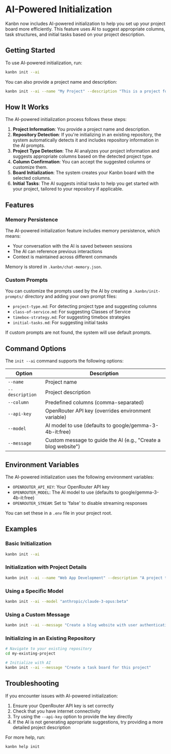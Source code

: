 # AI-Powered Initialization

Kanbn now includes AI-powered initialization to help you set up your project board more efficiently. This feature uses AI to suggest appropriate columns, task structures, and initial tasks based on your project description.

## Getting Started

To use AI-powered initialization, run:

```bash
kanbn init --ai
```

You can also provide a project name and description:

```bash
kanbn init --ai --name "My Project" --description "This is a project for..."
```

## How It Works

The AI-powered initialization process follows these steps:

1. **Project Information**: You provide a project name and description.
2. **Repository Detection**: If you're initializing in an existing repository, the system automatically detects it and includes repository information in the AI prompts.
3. **Project Type Detection**: The AI analyzes your project information and suggests appropriate columns based on the detected project type.
4. **Column Confirmation**: You can accept the suggested columns or customize them.
5. **Board Initialization**: The system creates your Kanbn board with the selected columns.
6. **Initial Tasks**: The AI suggests initial tasks to help you get started with your project, tailored to your repository if applicable.

## Features

### Memory Persistence

The AI-powered initialization feature includes memory persistence, which means:

- Your conversation with the AI is saved between sessions
- The AI can reference previous interactions
- Context is maintained across different commands

Memory is stored in `.kanbn/chat-memory.json`.

### Custom Prompts

You can customize the prompts used by the AI by creating a `.kanbn/init-prompts/` directory and adding your own prompt files:

- `project-type.md`: For detecting project type and suggesting columns
- `class-of-service.md`: For suggesting Classes of Service
- `timebox-strategy.md`: For suggesting timebox strategies
- `initial-tasks.md`: For suggesting initial tasks

If custom prompts are not found, the system will use default prompts.

## Command Options

The `init --ai` command supports the following options:

| Option | Description |
|--------|-------------|
| `--name` | Project name |
| `--description` | Project description |
| `--column` | Predefined columns (comma-separated) |
| `--api-key` | OpenRouter API key (overrides environment variable) |
| `--model` | AI model to use (defaults to google/gemma-3-4b-it:free) |
| `--message` | Custom message to guide the AI (e.g., "Create a blog website") |

## Environment Variables

The AI-powered initialization uses the following environment variables:

- `OPENROUTER_API_KEY`: Your OpenRouter API key
- `OPENROUTER_MODEL`: The AI model to use (defaults to google/gemma-3-4b-it:free)
- `OPENROUTER_STREAM`: Set to 'false' to disable streaming responses

You can set these in a `.env` file in your project root.

## Examples

### Basic Initialization

```bash
kanbn init --ai
```

### Initialization with Project Details

```bash
kanbn init --ai --name "Web App Development" --description "A project to develop a web application for customer management"
```

### Using a Specific Model

```bash
kanbn init --ai --model "anthropic/claude-3-opus:beta"
```

### Using a Custom Message

```bash
kanbn init --ai --message "Create a blog website with user authentication and comment system"
```

### Initializing in an Existing Repository

```bash
# Navigate to your existing repository
cd my-existing-project

# Initialize with AI
kanbn init --ai --message "Create a task board for this project"
```

## Troubleshooting

If you encounter issues with AI-powered initialization:

1. Ensure your OpenRouter API key is set correctly
2. Check that you have internet connectivity
3. Try using the `--api-key` option to provide the key directly
4. If the AI is not generating appropriate suggestions, try providing a more detailed project description

For more help, run:

```bash
kanbn help init
```
